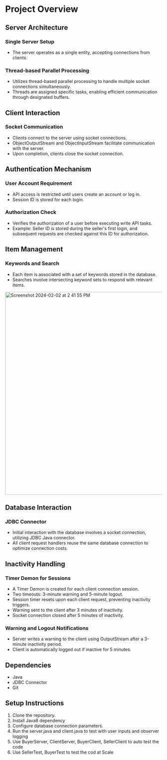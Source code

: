 # Project Overview

## Server Architecture

### Single Server Setup
- The server operates as a single entity, accepting connections from clients.

### Thread-based Parallel Processing
- Utilizes thread-based parallel processing to handle multiple socket connections simultaneously.
- Threads are assigned specific tasks, enabling efficient communication through designated buffers.

## Client Interaction

### Socket Communication
- Clients connect to the server using socket connections.
- ObjectOutputStream and ObjectInputStream facilitate communication with the server.
- Upon completion, clients close the socket connection.

## Authentication Mechanism

### User Account Requirement
- API access is restricted until users create an account or log in.
- Session ID is stored for each login.

### Authorization Check
- Verifies the authorization of a user before executing write API tasks.
- Example: Seller ID is stored during the seller's first login, and subsequent requests are checked against this ID for authorization.

## Item Management

### Keywords and Search
- Each item is associated with a set of keywords stored in the database.
- Searches involve intersecting keyword sets to respond with relevant items.
<img width="653" alt="Screenshot 2024-02-02 at 2 41 55 PM" src="https://github.com/tarunannapareddy/Marketplace/assets/19953916/1dc98489-d6f5-4093-850f-2533f04e4675">


## Database Interaction

### JDBC Connector
- Initial interaction with the database involves a socket connection, utilizing JDBC Java connector.
- All client request handlers reuse the same database connection to optimize connection costs.

## Inactivity Handling

### Timer Demon for Sessions
- A Timer Demon is created for each client connection session.
- Two timeouts: 3-minute warning and 5-minute logout.
- Session timer resets upon each client request, preventing inactivity triggers.
- Warning sent to the client after 3 minutes of inactivity.
- Socket connection closed after 5 minutes of inactivity.

### Warning and Logout Notifications
- Server writes a warning to the client using OutputStream after a 3-minute inactivity period.
- Client is automatically logged out if inactive for 5 minutes.

## Dependencies

- Java
- JDBC Connector
- Git

## Setup Instructions

1. Clone the repository.
2. Install Java8 dependency
3. Configure database connection parameters.
4. Run the server.java and client.java to test with user inputs and observer logging
5. Use BuyerServer, ClientServer, BuyerClient, SellerClient to auto test the code
6. Use SellerTest, BuyerTest to test the cod at Scale
